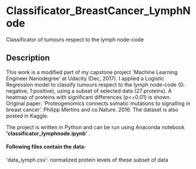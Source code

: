 # Classificator_BreastCancer_LymphNode
Classificator of tumours respect to the lymph node-code

## Description
This work is a modified part of my capstone project 'Machine Learning Engineer Nanodegree' at Udacity (Dec, 2017).
I applied a Logistic Regression model to classify tumours respect to the lymph node-code (0: negative, 1:positive),
using a subset of selected data (27 proteins).
A heatmap of proteins with significant differences (p<=0.01) is shown.
Original paper: 'Proteogenomics connects somatic mutations to signalling in breast cancer’. Philipp Mertins and co.Nature. 2016.
The dataset is also posted in Kaggle.

The project is written in Python and can be run using Anaconda notebook **'classificator_lymphnode.ipynb'** . 

#### Following files contain the data:
'data_lymph.csv': normalized protein levels of these subset of data                                                           
 


